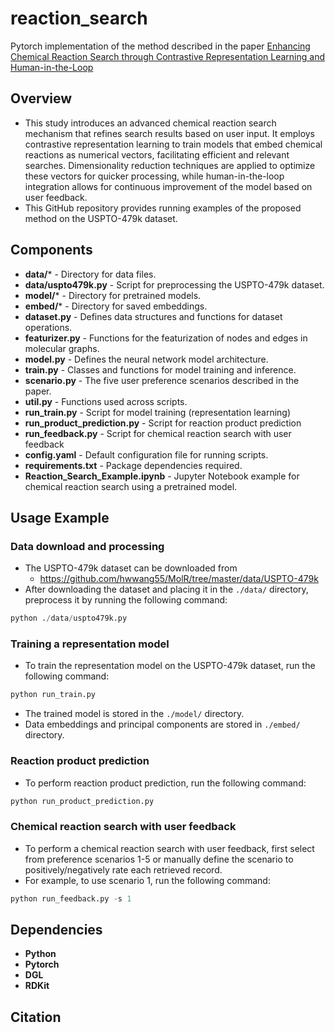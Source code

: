 # reaction_search
Pytorch implementation of the method described in the paper [Enhancing Chemical Reaction Search through Contrastive Representation Learning and Human-in-the-Loop](#)

## Overview
- This study introduces an advanced chemical reaction search mechanism that refines search results based on user input. It employs contrastive representation learning to train models that embed chemical reactions as numerical vectors, facilitating efficient and relevant searches. Dimensionality reduction techniques are applied to optimize these vectors for quicker processing, while human-in-the-loop integration allows for continuous improvement of the model based on user feedback.
- This GitHub repository provides running examples of the proposed method on the USPTO-479k dataset.

## Components
- **data/*** - Directory for data files.
- **data/uspto479k.py** - Script for preprocessing the USPTO-479k dataset.
- **model/*** - Directory for pretrained models.
- **embed/*** - Directory for saved embeddings.
- **dataset.py** - Defines data structures and functions for dataset operations.
- **featurizer.py** - Functions for the featurization of nodes and edges in molecular graphs.
- **model.py** - Defines the neural network model architecture.
- **train.py** -  Classes and functions for model training and inference.
- **scenario.py** - The five user preference scenarios described in the paper.
- **util.py** - Functions used across scripts.
- **run_train.py** - Script for model training (representation learning)
- **run_product_prediction.py** - Script for reaction product prediction
- **run_feedback.py** - Script for chemical reaction search with user feedback
- **config.yaml** - Default configuration file for running scripts.
- **requirements.txt** - Package dependencies required.
- **Reaction_Search_Example.ipynb** - Jupyter Notebook example for chemical reaction search using a pretrained model.


## Usage Example

### Data download and processing
- The USPTO-479k dataset can be downloaded from
  - https://github.com/hwwang55/MolR/tree/master/data/USPTO-479k
- After downloading the dataset and placing it in the `./data/` directory, preprocess it by running the following command:
```python
python ./data/uspto479k.py
```

### Training a representation model
- To train the representation model on the USPTO-479k dataset, run the following command:
```python
python run_train.py
```
- The trained model is stored in the `./model/` directory.
- Data embeddings and principal components are stored in `./embed/` directory.

### Reaction product prediction
- To perform reaction product prediction, run the following command:
```python
python run_product_prediction.py
```

### Chemical reaction search with user feedback
- To perform a chemical reaction search with user feedback,
  first select from preference scenarios 1-5 
  or manually define the scenario to positively/negatively rate each retrieved record.
- For example, to use scenario 1, run the following command:
```python
python run_feedback.py -s 1
```

## Dependencies
- **Python**
- **Pytorch**
- **DGL**
- **RDKit**

## Citation

